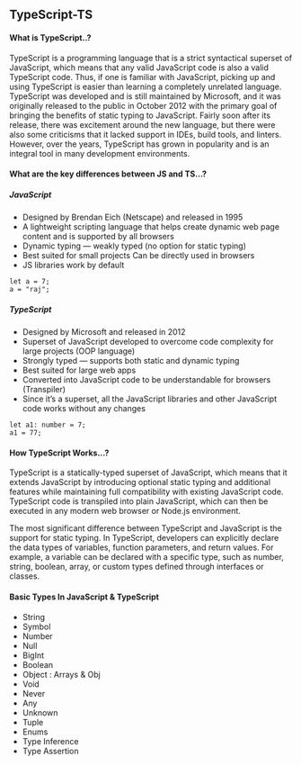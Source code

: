 ﻿## TypeScript-TS

#### What is TypeScript..?
TypeScript is a programming language that is a strict syntactical superset of JavaScript, which means that any valid JavaScript code is also a valid TypeScript code. Thus, if one is familiar with JavaScript, picking up and using TypeScript is easier than learning a completely unrelated language.
TypeScript was developed and is still maintained by Microsoft, and it was originally released to the public in October 2012 with the primary goal of bringing the benefits of static typing to JavaScript. Fairly soon after its release, there was excitement around the new language, but there were also some criticisms that it lacked support in IDEs, build tools, and linters. However, over the years, TypeScript has grown in popularity and is an integral tool in many development environments.

#### What are the key differences between JS and TS...?
##### JavaScript
- Designed by Brendan Eich (Netscape) and released in 1995
- A lightweight scripting language that helps create dynamic web page content and is supported by all browsers
- Dynamic typing — weakly typed (no option for static typing)
- Best suited for small projects
Can be directly used in browsers
- JS libraries work by default

```
let a = 7;
a = "raj";
```

##### TypeScript
- Designed by Microsoft and released in 2012
- Superset of JavaScript developed to overcome code complexity for large projects (OOP language)
- Strongly typed — supports both static and dynamic typing
- Best suited for large web apps
- Converted into JavaScript code to be understandable for browsers (Transpiler)
- Since it’s a superset, all the JavaScript libraries and other JavaScript code works without any changes

``` 
let a1: number = 7;
a1 = 77;
```

#### How TypeScript Works...?
TypeScript is a statically-typed superset of JavaScript, which means that it extends JavaScript by introducing optional static typing and additional features while maintaining full compatibility with existing JavaScript code. TypeScript code is transpiled into plain JavaScript, which can then be executed in any modern web browser or Node.js environment.

The most significant difference between TypeScript and JavaScript is the support for static typing. In TypeScript, developers can explicitly declare the data types of variables, function parameters, and return values. For example, a variable can be declared with a specific type, such as number, string, boolean, array, or custom types defined through interfaces or classes.

#### Basic Types In JavaScript & TypeScript
- String
- Symbol
- Number 
- Null
- BigInt
- Boolean
- Object : Arrays & Obj
- Void
- Never
- Any
- Unknown
- Tuple
- Enums
- Type Inference
- Type Assertion
